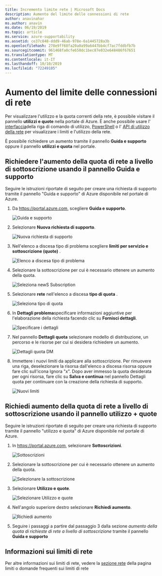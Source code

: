 ```yaml
---
title: Incremento limite rete | Microsoft Docs
description: Aumento del limite delle connessioni di rete
author: anavinahar
ms.author: anavin
ms.date: 06/19/2019
ms.topic: article
ms.service: azure-supportability
ms.assetid: ce37c848-ddd9-46ab-978e-6a1445728a3b
ms.openlocfilehash: 278e9ff68fa20a0a99a6447bb4cf7ac7fddbfb7b
ms.sourcegitcommit: 961468fa0cfe650dc1bec87e032e648486f67651
ms.translationtype: MT
ms.contentlocale: it-IT
ms.lasthandoff: 10/10/2019
ms.locfileid: "72249105"
---
```

# <a name="networking-limit-increase"></a>Aumento del limite delle connessioni di rete

Per visualizzare l'utilizzo e la quota correnti della rete, è possibile visitare il pannello **utilizzi e quote** nella portale di Azure. È anche possibile usare l' [interfaccia](https://docs.microsoft.com//cli/azure/network?view=azure-cli-latest#az-network-list-usages)della riga di comando di utilizzo, [PowerShell](https://docs.microsoft.com/powershell/module/azurerm.network/get-azurermnetworkusage?view=azurermps-6.13.0) o l' [API di utilizzo della rete](https://docs.microsoft.com/rest/api/virtualnetwork/virtualnetworks/listusage) per visualizzare i limiti e l'utilizzo della rete.

È possibile richiedere un aumento tramite il pannello **Guida e supporto** oppure il pannello **utilizzi e quota** nel portale.

## <a name="request-networking-quota-increase-at-subscription-level-using-the-help--support-blade"></a>Richiedere l'aumento della quota di rete a livello di sottoscrizione usando il pannello **Guida e supporto**

Seguire le istruzioni riportate di seguito per creare una richiesta di supporto tramite il pannello "Guida e supporto" di Azure disponibile nel portale di Azure. 

1. Da https://portal.azure.com, scegliere **Guida e supporto**.

    ![Guida e supporto](./media/resource-manager-core-quotas-request/helpsupport.png)
 
2.  Selezionare **Nuova richiesta di supporto**. 

    ![Nuova richiesta di supporto](./media/resource-manager-core-quotas-request/newsupportrequest.png)

3. Nell'elenco a discesa tipo di problema scegliere **limiti per servizio e sottoscrizione (quote)** .

    ![Elenco a discesa tipo di problema](./media/resource-manager-core-quotas-request/issuetypedropdown.png)

4. Selezionare la sottoscrizione per cui è necessario ottenere un aumento della quota.

    ![Seleziona newS Subscription](./media/resource-manager-core-quotas-request/select-subscription-sr.png)
   
5. Selezionare **rete** nell'elenco a discesa **tipo di quota** . 

    ![Seleziona tipo di quota](./media/networking-quota-request/select-quota-type-network.png)

6. In **Dettagli problema**specificare informazioni aggiuntive per l'elaborazione della richiesta facendo clic su **Fornisci dettagli**.

    ![Specificare i dettagli](./media/resource-manager-core-quotas-request/provide-details.png)

7. Nel pannello **Dettagli quota** selezionare modello di distribuzione, un percorso e le risorse per cui si desidera richiedere un aumento.

    ![Dettagli quota DM](./media/networking-quota-request/quota-details-network.png)

8.  Immettere i nuovi limiti da applicare alla sottoscrizione. Per rimuovere una riga, deselezionare la risorsa dall'elenco a discesa risorsa oppure fare clic sull'icona Ignora "x". Dopo aver immesso la quota desiderata per ogni risorsa, fare clic su **Salva e continua** nel pannello Dettagli quota per continuare con la creazione della richiesta di supporto.

    ![Nuovi limiti](./media/networking-quota-request/network-new-limits.png)


## <a name="request-networking-quota-increase-at-subscription-level-using-usages--quota-blade"></a>Richiedi aumento della quota di rete a livello di sottoscrizione usando il pannello **utilizzo + quote**

Seguire le istruzioni riportate di seguito per creare una richiesta di supporto tramite il pannello "utilizzo e quota" di Azure disponibile nel portale di Azure. 

1. In https://portal.azure.com, selezionare **Sottoscrizioni**.

    ![Sottoscrizioni](./media/resource-manager-core-quotas-request/subscriptions.png)

2. Selezionare la sottoscrizione per cui è necessario ottenere un aumento della quota.

    ![Selezionare la sottoscrizione](./media/resource-manager-core-quotas-request/select-subscription.png)

3. Selezionare **Utilizzo e quote**.

    ![Selezionare Utilizzo e quote](./media/resource-manager-core-quotas-request/select-usage-quotas.png)

4. Nell'angolo superiore destro selezionare **Richiedi aumento**.

    ![Richiedi aumento](./media/resource-manager-core-quotas-request/request-increase.png)

5. Seguire i passaggi a partire dal passaggio 3 dalla sezione *aumento della quota di richieste di rete a livello di sottoscrizione* tramite il pannello **Guida e supporto**

## <a name="about-networking-limits"></a>Informazioni sui limiti di rete

Per altre informazioni sui limiti di rete, vedere la [sezione rete](../azure-subscription-service-limits.md#networking-limits) della pagina limiti o domande frequenti sui limiti di rete